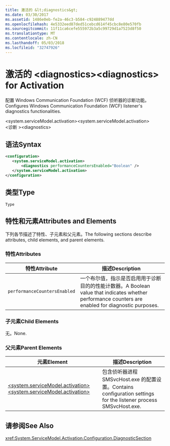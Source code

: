 ```yaml
---
title: 激活的 &lt;diagnostics&gt;
ms.date: 03/30/2017
ms.assetid: 1486e0eb-fe2a-46c3-b584-c924889477dd
ms.openlocfilehash: 4e5332eed87ded51cebcd614f45cbc8e80e570fb
ms.sourcegitcommit: 11f11ca6cefe555972b3a5c99729d1a7523d8f50
ms.translationtype: MT
ms.contentlocale: zh-CN
ms.lasthandoff: 05/03/2018
ms.locfileid: "32747926"
---
```

# <a name="ltdiagnosticsgt-for-activation"></a><span data-ttu-id="e7abd-102">激活的 &lt;diagnostics&gt;</span><span class="sxs-lookup"><span data-stu-id="e7abd-102">&lt;diagnostics&gt; for Activation</span></span>
<span data-ttu-id="e7abd-103">配置 Windows Communication Foundation (WCF) 侦听器的诊断功能。</span><span class="sxs-lookup"><span data-stu-id="e7abd-103">Configures Windows Communication Foundation (WCF) listener's diagnostics functionalities.</span></span>  
  
 <span data-ttu-id="e7abd-104">\<system.serviceModel.activation></span><span class="sxs-lookup"><span data-stu-id="e7abd-104">\<system.serviceModel.activation></span></span>  
<span data-ttu-id="e7abd-105">\<诊断 ></span><span class="sxs-lookup"><span data-stu-id="e7abd-105">\<diagnostics></span></span>  
  
## <a name="syntax"></a><span data-ttu-id="e7abd-106">语法</span><span class="sxs-lookup"><span data-stu-id="e7abd-106">Syntax</span></span>  
  
```xml  
<configuration>  
   <system.serviceModel.activation>  
       <diagnostics performanceCountersEnabled="Boolean" />  
   </system.serviceModel.activation>  
</configuration>  
```  
  
## <a name="type"></a><span data-ttu-id="e7abd-107">类型</span><span class="sxs-lookup"><span data-stu-id="e7abd-107">Type</span></span>  
 `Type`  
  
## <a name="attributes-and-elements"></a><span data-ttu-id="e7abd-108">特性和元素</span><span class="sxs-lookup"><span data-stu-id="e7abd-108">Attributes and Elements</span></span>  
 <span data-ttu-id="e7abd-109">下列各节描述了特性、子元素和父元素。</span><span class="sxs-lookup"><span data-stu-id="e7abd-109">The following sections describe attributes, child elements, and parent elements.</span></span>  
  
### <a name="attributes"></a><span data-ttu-id="e7abd-110">特性</span><span class="sxs-lookup"><span data-stu-id="e7abd-110">Attributes</span></span>  
  
|<span data-ttu-id="e7abd-111">特性</span><span class="sxs-lookup"><span data-stu-id="e7abd-111">Attribute</span></span>|<span data-ttu-id="e7abd-112">描述</span><span class="sxs-lookup"><span data-stu-id="e7abd-112">Description</span></span>|  
|---------------|-----------------|  
|`performanceCountersEnabled`|<span data-ttu-id="e7abd-113">一个布尔值，指示是否启用用于诊断目的的性能计数器。</span><span class="sxs-lookup"><span data-stu-id="e7abd-113">A Boolean value that indicates whether performance counters are enabled for diagnostic purposes.</span></span>|  
  
### <a name="child-elements"></a><span data-ttu-id="e7abd-114">子元素</span><span class="sxs-lookup"><span data-stu-id="e7abd-114">Child Elements</span></span>  
 <span data-ttu-id="e7abd-115">无。</span><span class="sxs-lookup"><span data-stu-id="e7abd-115">None.</span></span>  
  
### <a name="parent-elements"></a><span data-ttu-id="e7abd-116">父元素</span><span class="sxs-lookup"><span data-stu-id="e7abd-116">Parent Elements</span></span>  
  
|<span data-ttu-id="e7abd-117">元素</span><span class="sxs-lookup"><span data-stu-id="e7abd-117">Element</span></span>|<span data-ttu-id="e7abd-118">描述</span><span class="sxs-lookup"><span data-stu-id="e7abd-118">Description</span></span>|  
|-------------|-----------------|  
|[<span data-ttu-id="e7abd-119">\<system.serviceModel.activation></span><span class="sxs-lookup"><span data-stu-id="e7abd-119">\<system.serviceModel.activation></span></span>](../../../../../docs/framework/configure-apps/file-schema/wcf/system-servicemodel-activation.md)|<span data-ttu-id="e7abd-120">包含侦听器进程 SMSvcHost.exe 的配置设置。</span><span class="sxs-lookup"><span data-stu-id="e7abd-120">Contains configuration settings for the listener process SMSvcHost.exe.</span></span>|  
  
## <a name="see-also"></a><span data-ttu-id="e7abd-121">请参阅</span><span class="sxs-lookup"><span data-stu-id="e7abd-121">See Also</span></span>  
 <xref:System.ServiceModel.Activation.Configuration.DiagnosticSection>
